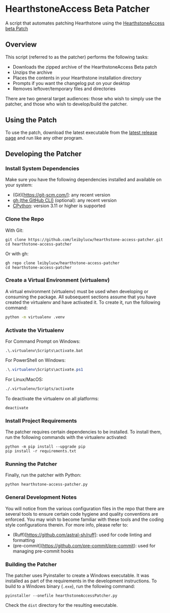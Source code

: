 # HearthstoneAccess Beta Patcher
A script that automates patching Hearthstone using the [HearthstoneAccess beta Patch](https://www.hearthstoneaccess.com/)

## Overview
This script (referred to as the patcher) performs the following tasks:
* Downloads the zipped archive of the HearthstoneAccess Beta patch
* Unzips the archive
* Places the contents in your Hearthstone installation directory
* Prompts if you want the changelog put on your desktop
* Removes leftover/temporary files and directories

There are two general target audiences: those who wish to simply use the patcher, and those who wish to develop/build the patcher.

## Using the Patch
To use the patch, download the latest executable from the [latest release page](https://github.com/leibylucw/hearthstone-access-patcher/releases/latest) and run like any other program.

## Developing the Patcher
### Install System Dependencies
Make sure you have the following dependencies installed and available on your system:
* (Git)[https://git-scm.com/]: any recent version
* [gh (the GitHub CLI)](https://cli.github.com/) (optional): any recent version
* [CPython](https://www.python.org/): version 3.11 or higher is supported

### Clone the Repo
With Git:

```shell
git clone https://github.com/leibylucw/hearthstone-access-patcher.git
cd hearthstone-access-patcher
```

Or with gh:

```shell
gh repo clone leibylucw/hearthstone-access-patcher
cd hearthstone-access-patcher
```

### Create a Virtual Environment (virtualenv)
A virtual environment (virtualenv) must be used when developing or consuming the package. All subsequent sections assume that you have created the virtualenv and have activated it. To create it, run the following command:

```sh
python -m virtualenv .venv
```

### Activate the Virtualenv
For Command Prompt on Windows:

```batch
.\.virtualenv\Scripts\activate.bat
```

For PowerShell on Windows:

```powershell
.\.virtualenv\Scripts\activate.ps1
```

For Linux/MacOS:

```sh
./.virtualenv/Scripts/activate
```

To deactivate the virtualenv on all platforms:

```shell
deactivate
```

### Install Project Requirements
The patcher requires certain dependencies to be installed. To install them, run the following commands with the virtualenv activated:

```shell
python -m pip install --upgrade pip
pip install -r requirements.txt
```

### Running the Patcher
Finally, run the patcher with Python:

```shell
python hearthstone-access-patcher.py
```

### General Development Notes
You will notice from the various configuration files in the repo that there are several tools to ensure certain code hygiene and quality conventions are enforced. You may wish to become familiar with these tools and the coding style configurations therein. For more info, please refer to:
* (Ruff)[https://github.com/astral-sh/ruff]: used for code linting and formatting
* (pre-commit](https://github.com/pre-commit/pre-commit): used for managing pre-commit hooks

### Building the Patcher
The patcher uses Pyinstaller to create a Windows executable. It was installed as part of the requirements in the development instructions. To build to a Windows binary (`.exe`), run the following command:

```
pyinstaller --onefile hearthstoneAccessPatcher.py
```

Check the `dist` directory for the resulting executable.
